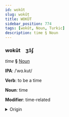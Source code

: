 ```yaml
---
id: wokût
slug: wokût
title: WOKÛT
sidebar_position: 774
tags: [wokût, Noun, Turkic]
description: time § Noun
---
```


### wokût&emsp;<span kind="abugida">ʒɔ̆ʄ</span>

*time* **§** [Noun](../../tags/Noun)

**IPA**: /ˈwɑ.kut/

**Verb**: to be a time

**Noun**: time

**Modifier**: time-related

<details>
    <summary>Origin</summary>
    Bashkir ваҡыт vaqıt [wɑˈqɯ̞t]<br/>
    <em>Turkic Language Family</em>
</details>